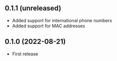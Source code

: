 ## 0.1.1 (unreleased)

- Added support for international phone numbers
- Added support for MAC addresses

## 0.1.0 (2022-08-21)

- First release
